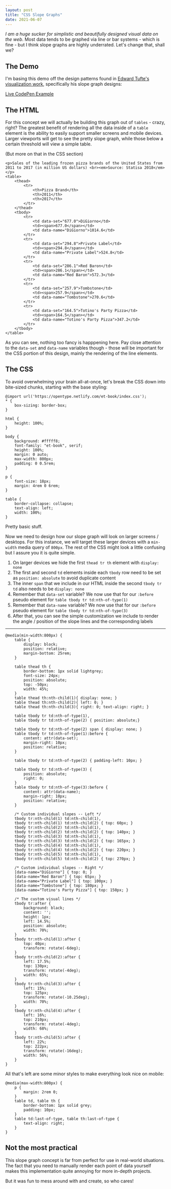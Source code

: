 ```yaml
---
layout: post
title: "CSS Slope Graphs"
date: 2021-06-07
---
```



*I am a huge sucker for simplistic and beautifully designed visual data on the web*. Most data tends to be graphed via line or bar systems - which is fine - but I think slope graphs are highly underrated. Let's change that, shall we?

## The Demo

I'm basing this demo off the design patterns found in [Edward Tufte's visualization work](https://www.edwardtufte.com/tufte/books_vdqi), specifically his slope graph designs:

[Live CodePen Example](https://codepen.io/bradleytaunt/pen/jOBzXMe)

## The HTML

For this concept we will actually be building this graph out of `tables` - crazy, right? The greatest benefit of rendering all the data inside of a `table` element is the ability to easily support smaller screens and mobile devices. Larger viewports will get to see the pretty slope graph, while those below a certain threshold will view a simple table.

(But more on that in the CSS section)


    <p>Sales of the leading frozen pizza brands of the United States from 2011 to 2017 (in million US dollars) <br><em>Source: Statisa 2018</em></p>
    <table>
        <thead>
            <tr>
                <th>Pizza Brand</th>
                <th>2011</th>
                <th>2017</th>
            </tr>
        </thead>
        <tbody>
            <tr>
                <td data-set="677.0">DiGiorno</td>
                <td><span>677.0</span></td>
                <td data-name="DiGiorno">1014.6</td>
            </tr>
            <tr>
                <td data-set="294.8">Private Label</td>
                <td><span>294.8</span></td>
                <td data-name="Private Label">524.8</td>
            </tr>
            <tr>
                <td data-set="286.1">Red Baron</td>
                <td><span>286.1</span></td>
                <td data-name="Red Baron">572.3</td>
            </tr>
            <tr>
                <td data-set="257.9">Tombstone</td>
                <td><span>257.9</span></td>
                <td data-name="Tombstone">270.6</td>
            </tr>
            <tr>
                <td data-set="164.5">Totino's Party Pizza</td>
                <td><span>164.5</span></td>
                <td data-name="Totino's Party Pizza">347.2</td>
            </tr>
        </tbody>
    </table>


As you can see, nothing too fancy is happpening here. Pay close attention to the `data-set` and `data-name` variables though - those will be important for the CSS portion of this design, mainly the rendering of the line elements.



## The CSS

To avoid overwhelming your brain all-at-once, let's break the CSS down into bite-sized chunks, starting with the base styling:


    @import url('https://opentype.netlify.com/et-book/index.css');
    * {
        box-sizing: border-box;
    }
    
    html {
        height: 100%;
    }
    
    body {
        background: #fffff8;
        font-family: "et-book", serif;
        height: 100%;
        margin: 0 auto;
        max-width: 800px;
        padding: 0 0.5rem;
    }
    
    p {
        font-size: 18px;
        margin: 4rem 0 6rem;
    }
    
    table {
        border-collapse: collapse;
        text-align: left;
        width: 100%;
    }


Pretty basic stuff.

Now we need to design how our slope graph will look on larger screens / desktops. For this instance, we will target these larger devices with a `min-width` media query of `800px`. The rest of the CSS might look a little confusing but I assure you it is quite simple.

1. On larger devices we hide the first `thead tr th` element with `display: none`
2. The first and second `td` elements inside each `tbody` row need to be set as `position: absolute` to avoid duplicate content
3. The inner `span` that we include in our HTML inside the second `tbody tr td` also needs to be `display: none`
4. Remember that `data-set` variable? We now use that for our `:before` pseudo element for `table tbody tr td:nth-of-type(1)`
5. Remember that `data-name` variable? We now use that for our `:before` pseudo element for `table tbody tr td:nth-of-type(3)`
6. After that, you can see the simple customization we include to render the angle / position of the slope lines and the corresponding labels

---


    @media(min-width:800px) {
        table {
            display: block;
            position: relative;
            margin-bottom: 25rem;
        }
    
        table thead th {
            border-bottom: 1px solid lightgrey;
            font-size: 24px;
            position: absolute;
            top: -50px;
            width: 45%;
        }
        table thead th:nth-child(1){ display: none; }
        table thead th:nth-child(2){ left: 0; }
        table thead th:nth-child(3){ right: 0; text-align: right; }
    
        table tbody tr td:nth-of-type(1),
        table tbody tr td:nth-of-type(2) { position: absolute;}
    
        table tbody tr td:nth-of-type(2) span { display: none; }
        table tbody tr td:nth-of-type(1):before {
            content: attr(data-set);
            margin-right: 10px;
            position: relative;
        }
    
        table tbody tr td:nth-of-type(2) { padding-left: 10px; }
    
        table tbody tr td:nth-of-type(3) {
            position: absolute;
            right: 0;
        }
        table tbody tr td:nth-of-type(3):before {
            content: attr(data-name);
            margin-right: 10px;
            position: relative;
        }
    
        /* Custom individual slopes -- Left */
        tbody tr:nth-child(1) td:nth-child(1),
        tbody tr:nth-child(1) td:nth-child(2) { top: 60px; }
        tbody tr:nth-child(2) td:nth-child(1),
        tbody tr:nth-child(2) td:nth-child(2) { top: 140px; }
        tbody tr:nth-child(3) td:nth-child(1),
        tbody tr:nth-child(3) td:nth-child(2) { top: 165px; }
        tbody tr:nth-child(4) td:nth-child(1),
        tbody tr:nth-child(4) td:nth-child(2) { top: 220px; }
        tbody tr:nth-child(5) td:nth-child(1),
        tbody tr:nth-child(5) td:nth-child(2) { top: 270px; }
    
        /* Custom individual slopes -- Right */
        [data-name="DiGiorno"] { top: 0; }
        [data-name="Red Baron"] { top: 65px; }
        [data-name="Private Label"] { top: 100px; }
        [data-name="Tombstone"] { top: 180px; }
        [data-name="Totino's Party Pizza"] { top: 150px; }
    
        /* The custom visual lines */
        tbody tr:after {
            background: black;
            content: '';
            height: 1px;
            left: 14.5%;
            position: absolute;
            width: 70%;
        }
        tbody tr:nth-child(1):after {
            top: 40px;
            transform: rotate(-6deg);
        }
        tbody tr:nth-child(2):after {
            left: 17.5%;
            top: 130px;
            transform: rotate(-4deg);
            width: 65%;
        }
        tbody tr:nth-child(3):after {
            left: 15%;
            top: 125px;
            transform: rotate(-10.25deg);
            width: 70%;
        }
        tbody tr:nth-child(4):after {
            left: 16%;
            top: 210px;
            transform: rotate(-4deg);
            width: 68%;
        }
        tbody tr:nth-child(5):after {
            left: 22%;
            top: 222px;
            transform: rotate(-16deg);
            width: 56%;
        }
    }


All that's left are some minor styles to make everything look nice on mobile:


    @media(max-width:800px) {
        p {
            margin: 2rem 0;
        }
        table td, table th {
            border-bottom: 1px solid grey;
            padding: 10px;
        }
        table td:last-of-type, table th:last-of-type {
            text-align: right;
        }
    }


## Not the most practical
This slope graph concept is far from perfect for use in real-world situations. The fact that you need to manually render each point of data yourself makes this implementation quite annoying for more in-depth projects.

But it was fun to mess around with and create, so who cares!
